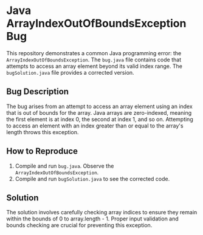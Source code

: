 # Java ArrayIndexOutOfBoundsException Bug

This repository demonstrates a common Java programming error: the `ArrayIndexOutOfBoundsException`.  The `bug.java` file contains code that attempts to access an array element beyond its valid index range. The `bugSolution.java` file provides a corrected version.

## Bug Description
The bug arises from an attempt to access an array element using an index that is out of bounds for the array. Java arrays are zero-indexed, meaning the first element is at index 0, the second at index 1, and so on. Attempting to access an element with an index greater than or equal to the array's length throws this exception.

## How to Reproduce
1. Compile and run `bug.java`. Observe the `ArrayIndexOutOfBoundsException`. 
2. Compile and run `bugSolution.java` to see the corrected code. 

## Solution
The solution involves carefully checking array indices to ensure they remain within the bounds of 0 to array.length - 1.  Proper input validation and bounds checking are crucial for preventing this exception.